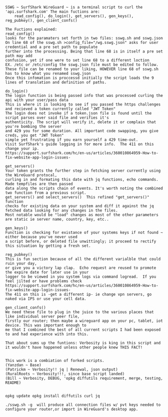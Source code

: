     SSWG ~ SurfShark WireGuard ~ is a terminal script to curl the 'api.surfshark.com' The main fuctions are:
        read_config(), do_login(), get_servers(), gen_keys(), reg_pubkey(), gen_client_confs()

    The Fuctions explained:
    read_config()
    looks for the paramaters set forth in two files: sswg.sh and sswg.json
    On line 68 of the sswg.sh >config_file="/wg.sswg.json" asks for user credential and a pre set path to populate
    further into the processing. Being that line 68 is in itself a pre set path may add
    confusion, yet if one were to set line 68 to a different loction
    EX. /etc or /etc/config the sswg.json file must be edited to follow.
    These file can be renamed to your liking, HOWEVER line 68 of sswg.sh has to know what you renamed sswg.json
    Once this infomation is proccessd initially the script loads the 9 lines of translation and definition of paths.

    do_login()
    The login function is being passed info that was processed curling the api with your user/pass data
    This is where it is looking to see if you passed the https challenges and recieved a token currently called "JWT Token"
    The login does not invoke if a token.json file is found until the script parses over said file and verifies it's
    authenticity. The script will verify it, delete it or complain that you're bombing the server
    and 429 you for some duration. All important code swapping, you give creds, you get "JWT Token"
    simple yet frustrating if you earn yourself a 429 time-out.
    Visit SurfShark's guide logging in for more info.  The 411 on this change your ip.
    https://support.surfshark.com/hc/en-us/articles/360010864959-How-to-fix-website-app-login-issues-

    get_servers()
    Your token grants the further step in fetching server currently using the WireGuard protocal,
    curling in and formating this date with jq functions, echo commands. Made tempfiles are then passed
    data along the scripts chain of events. It's worth noting the combined two function from a previous script.
    get_servers() and select_servers()  This refined "get_servers()" function
    checks for existing data on your system and diff it against the jq fetched data looking for any changes in the files.
    Most notable would be "load" changes as most of the other parameters are static ie server name, country, key, etc..

    gen_keys()
    Function is checking for existance of your systems keys if not found ~ either because you've never used
    a script before, or deleted file unwittingly; it proceed to rectify this situation by getting a fresh set.

    reg_pubkey()
    This is fun section because of all the different varialble that could ruin your day,
    or give you a victory lap clap.  Echo request are reused to promote the expire date for later use in your
    logger to be viewed in you system logs via command logread.  If you feel jilted or have problems check
    https://support.surfshark.com/hc/en-us/articles/360010864959-How-to-fix-website-app-login-issues-
    The 411 on this is -get a different ip- ie change vpn servers, go naked via IPS or use your cell data.

    gen_client_confs()
    We need these file to plug in the juice to the various places that like individual server peer file,
    firstly our router; then maybe a wireguard app on your pc, tablet, iot device. This was important enough to
    me that I combined the best of all current scripts I had been exposed to and had experience with into this.

    That about sums up the funtions: Verbosity is king in this script and it wouldn't have happened unless other people knew THIS FACT!


    This work is a combiation of forked scripts.
    (Yanzdan ~ Base)
    (Patrickm ~ Verbosity!! jq | Renewal, json output)
    (RuralRoots ~ Verbosity!!!, since base script landed)
    (Bill ~ Verbosity, DEBUG, 'opkg diffutils requirement, merge, testing, README)


    opkg update opkg install diffutils curl jq

    ./sswg.sh -g  will produce all connection files w/ pvt keys needed to configure your router,or import in WireGuard's desktop app.
